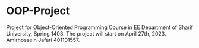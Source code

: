 # OOP-Project
Project for Object-Oriented Programming Course in EE Department of Sharif University, Spring 1403.
The project will start on April 27th, 2023.
Amirhossein Jafari 401101557.
